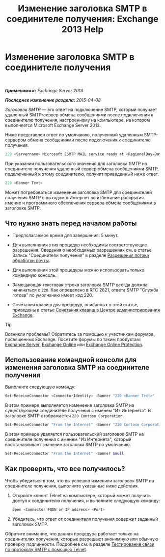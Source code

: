 ﻿---
title: 'Изменение заголовка SMTP в соединителе получения: Exchange 2013 Help'
TOCTitle: Изменение заголовка SMTP в соединителе получения
ms:assetid: d667704e-fd69-4aca-9c35-eef7006944b2
ms:mtpsurl: https://technet.microsoft.com/ru-ru/library/Bb124740(v=EXCHG.150)
ms:contentKeyID: 52061269
ms.date: 04/30/2018
mtps_version: v=EXCHG.150
ms.translationtype: HT
---

# Изменение заголовка SMTP в соединителе получения

 

_**Применимо к:** Exchange Server 2013_

_**Последнее изменение раздела:** 2015-04-08_

*Заголовок SMTP* — это ответ на подключение SMTP, который получает удаленный SMTP-сервер обмена сообщениями после подключения к соединителю получения, настроенному на компьютере, на котором выполняется Microsoft Exchange Server 2013.

Ниже представлен ответ по умолчанию, полученный удаленным SMTP-сервером обмена сообщениями после подключения к соединителю получения.

```powershell
220 <Servername> Microsoft ESMTP MAIL service ready at <RegionalDay-Date-24HourTimeFormat> <RegionalTimeZoneOffset>
```

При указании пользовательского значения для заголовка SMTP на соединителе получения удаленный сервер обмена сообщениями SMTP, подключенный к этому соединителю, получит приведенный ниже ответ.

```powershell
220 <Banner Text>
```

Может потребоваться изменение заголовка SMTP для соединителей получения SMTP с выходом в Интернет во избежание раскрытия имение и программного обеспечения сервера обмена сообщениями в заголовке SMTP.

## Что нужно знать перед началом работы

  - Предполагаемое время для завершения: 5 минут.

  - Для выполнения этих процедур необходимы соответствующие разрешения. Сведения о необходимых разрешениях см. в статье Запись "Соединители получения" в разделе [Разрешения потока обработки почты](mail-flow-permissions-exchange-2013-help.md).

  - Для выполнения этой процедуры можно использовать только командную консоль.

  - Замещающая текстовая строка заголовка SMTP всегда должна начинаться с `220`. Как определено в RFC 2821, ответа SMTP "Служба готова" по умолчанию имеет код 220.

  - Сочетания клавиш для процедур, описанных в этой статье, приведены в статье [Сочетания клавиш в Центре администрирования Exchange](keyboard-shortcuts-in-the-exchange-admin-center-exchange-online-protection-help.md).

> [!TIP]  
> Возникли проблемы? Обратитесь за помощью к участникам форумов, посвященных Exchange. Посетите форумы по таким продуктам: <a href="https://go.microsoft.com/fwlink/p/?linkid=60612">Exchange Server</a>, <a href="https://go.microsoft.com/fwlink/p/?linkid=267542">Exchange Online</a> или <a href="https://go.microsoft.com/fwlink/p/?linkid=285351">Exchange Online Protection</a>.


## Использование командной консоли для изменения заголовка SMTP на соединителе получения

Выполните следующую команду:

```powershell
Set-ReceiveConnector <ConnectorIdentity> -Banner "220 <Banner Text>"
```

В этом примере выполняется изменение заголовка SMTP на существующем соединителе получения с именем "Из Интернета". В заголовке SMTP отображается `220 Contoso Corporation`.

```powershell
Set-ReceiveConnector "From the Internet" -Banner "220 Contoso Corporation"
```

В этом примере удаляется пользовательский заголовок SMTP на соединителе получения с именем "Из Интернета", который восстанавливает значение заголовка SMTP по умолчанию.

```powershell
Set-ReceiveConnector "From the Internet" -Banner $null
```

## Как проверить, что все получилось?

Чтобы убедиться в том, что вы успешно изменили заголовок SMTP на соединителе получения, выполните указанные ниже действия.

1.  Откройте клиент Telnet на компьютере, который может получить доступ к соединителю получения, и выполните следующую команду:
    
    ```powershell
	open <Connector FQDN or IP address> <Port>
	```

2.  Убедитесь, что ответ от соединителя получения содержит заданный заголовок SMTP.

Обратите внимание, что данная процедура работает только на соединителях получения, которые разрешают анонимную или обычную проверку подлинности. Подробнее см. в разделе [Тестирование связи по протоколу SMTP с помощью Telnet](use-telnet-to-test-smtp-communication-exchange-2013-help.md).

